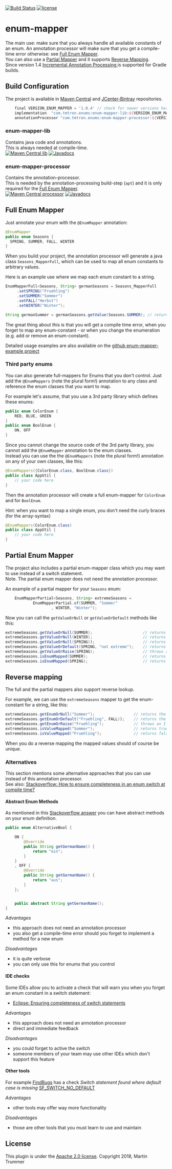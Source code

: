 
[![Build Status](https://travis-ci.org/tmtron/enum-mapper.svg?label=travis)](https://travis-ci.org/tmtron/enum-mapper/builds)
[![license](https://img.shields.io/badge/license-Apache%202.0-lightgrey.svg)](https://raw.githubusercontent.com/tmtron/enum-mapper/master/LICENSE.md)  

# enum-mapper
The main use: make sure that you always handle all available constants of an enum. An annotation processor will
 make sure that you get a compile-time error otherwise: see [Full Enum Mapper](#full-enum-mapper).  
You can also use a [Partial Mapper](#partial-enum-mapper) and it supports [Reverse Mapping](#reverse-mapping).  
Since version 1.4 [Incremental Annotation Processing ](https://docs.gradle.org/current/userguide/java_plugin.html#sec:incremental_annotation_processing)
 is supported for Gradle builds.

## Build Configuration

The project is available in [Maven Central](https://search.maven.org/#search%7Cga%7C1%7Cg%3A%22com.tmtron.enums%22) and 
 [JCenter-Bintray](https://bintray.com/tmtron/maven/com.tmtron.enum-mapper) repositories.
  
```gradle
    final VERSION_ENUM_MAPPER = '1.0.4' // check for newer versions here: https://goo.gl/LSP1fv
    implementation  "com.tmtron.enums:enum-mapper-lib:${VERSION_ENUM_MAPPER}"
    annotationProcessor "com.tmtron.enums:enum-mapper-processor:${VERSION_ENUM_MAPPER}"
```
### enum-mapper-lib 
Contains java code and annotations.  
This is always needed at compile-time.  
[![Maven Central lib](https://img.shields.io/maven-central/v/com.tmtron.enums/enum-mapper-lib.svg?maxAge=86400)](https://maven-badges.herokuapp.com/maven-central/com.tmtron.enums/enum-mapper-lib) [![Javadocs](https://www.javadoc.io/badge/com.tmtron.enums/enum-mapper-lib.svg)](https://www.javadoc.io/doc/com.tmtron.enums/enum-mapper-lib)
 
### enum-mapper-processor  
Contains the annotation-processor.  
This is needed by the annotation-processing build-step (`apt`) and it is only required for the [Full Enum Mapper](#full-enum-mapper).  
 [![Maven Central processor](https://img.shields.io/maven-central/v/com.tmtron.enums/enum-mapper-processor.svg?maxAge=86400)](https://maven-badges.herokuapp.com/maven-central/com.tmtron.enums/enum-mapper-processor) [![Javadocs](https://www.javadoc.io/badge/com.tmtron.enums/enum-mapper-processor.svg)](https://www.javadoc.io/doc/com.tmtron.enums/enum-mapper-processor)

## Full Enum Mapper

Just annotate your enum with the `@EnumMapper` annotation:
```java
@EnumMapper
public enum Seasons {
  SPRING, SUMMER, FALL, WINTER
}
```

When you build your project, the annotation processor will generate a java class `Seasons_MapperFull`, 
which can be used to map all enum constants to arbitrary values.

Here is an example use where we map each enum constant to a string. 
```java
EnumMapperFull<Seasons, String> germanSeasons = Seasons_MapperFull
     .setSPRING("Fruehling")
     .setSUMMER("Sommer")
     .setFALL("Herbst")
     .setWINTER("Winter");

String germanSummer = germanSeasons.getValue(Seasons.SUMMER); // returns "Sommer"
```

The great thing about this is that you will get a compile time error, when you
forget to map any enum-constant - or when you change the enumeration (e.g. add or remove an enum-constant).

Detailed usage examples are also available on the [github enum-mapper-example project](
https://github.com/tmtron/enum-mapper-example)

### Third party enums
You can also generate full-mappers for Enums that you don't control. Just add the `@EnumMappers` 
(note the plural form!) annotation to any class and reference the enum classes that you want to map.
 
For example let's assume, that you use a 3rd party library which defines these enums:
```java
public enum ColorEnum {
    RED, BLUE, GREEN
}
public enum BoolEnum {
    ON, OFF
}
```

Since you cannot change the source code of the 3rd party library, you cannot add the `@EnumMapper` annotation
to the enum classes.  
Instead you can use the the `@EnumMappers` (note the plural form!) annotation on any of your own classes, like this:
```java
@EnumMappers({ColorEnum.class, BoolEnum.class})
public class AppUtil {
    // your code here
}
``` 
Then the annotation processor will create a full enum-mapper for `ColorEnum` and for `BoolEnum`.

Hint: when you want to map a single enum, you don't need the curly braces (for the array-syntax)  
```java
@EnumMappers(ColorEnum.class)
public class AppUtil {
    // your code here
}
``` 

## Partial Enum Mapper
The project also includes a partial enum-mapper class which you may want to use instead of a switch statement.    
Note. The partial enum mapper does not need the annotation processor.

An example of a partial mapper for your `Seasons` enum:
```java
    EnumMapperPartial<Seasons, String> extremeSeasons =
            EnumMapperPartial.of(SUMMER, "Sommer"
                    , WINTER, "Winter");
```
Now you can call the `getValueOrNull` or `getValueOrDefault` methods like this:
```java
extremeSeasons.getValueOrNull(SUMMER);                      // returns "Sommer"
extremeSeasons.getValueOrNull(WINTER);                      // returns "Winter"
extremeSeasons.getValueOrNull(SPRING));                     // returns null
extremeSeasons.getValueOrDefault(SPRING, "not extreme");    // returns "not extreme"
extremeSeasons.getValueOrRaise(SPRING);                     // throws an IllegalArgumentException
extremeSeasons.isEnumMapped(SUMMER);                        // returns true
extremeSeasons.isEnumMapped(SPRING);                        // returns false
```

## Reverse mapping
The full and the partial mappers also support reverse lookup.

For example, we can use the `extremeSeasons` mapper to get the enum-constant for a string, like this:
```java
extremeSeasons.getEnumOrNull("Sommer");                 // returns the enum-constant SUMMER
extremeSeasons.getEnumOrDefault("Fruehling", FALL));    // returns the enum-constant FALL
extremeSeasons.getEnumOrRaise("Fruehling");             // throws an IllegalArgumentException 
extremeSeasons.isValueMapped("Sommer");                 // returns true
extremeSeasons.isValueMapped("Fruehling");              // returns false
``` 
When you do a reverse mapping the mapped values should of course be unique.

### Alternatives
This section mentions some alternative approaches that you can use instead of this annotation processor.  
See also: [Stackoverflow: How to ensure completeness in an enum switch at compile time?](https://stackoverflow.com/questions/16797529/how-to-ensure-completeness-in-an-enum-switch-at-compile-time)

#### Abstract Enum Methods 
As mentioned in this [Stackoverflow answer](https://stackoverflow.com/a/16798500/6287240) 
you can have abstract methods on your enum definition. 
```java
public enum AlternativeBool {

    ON {
        @Override
        public String getGermanName() {
            return "ein";
        }
    }
    , OFF {
        @Override
        public String getGermanName() {
            return "aus";
        }
    };


    public abstract String getGermanName();
}
```

*Advantages* 
* this approach does not need an annotation processor
* you also get a compile-time error should you forget to implement a method for a new enum

*Disadvantages*
* it is quite verbose
* you can only use this for enums that you control

#### IDE checks
Some IDEs allow you to activate a check that will warn you when you forget an enum constant in a switch statement:
* [Eclipse: Ensuring completeness of switch statements](http://help.eclipse.org/kepler/index.jsp?topic=%2Forg.eclipse.jdt.doc.user%2Ftasks%2Ftask-ensuring_switch_completeness.htm)

*Advantages* 
* this approach does not need an annotation processor
* direct and immediate feedback

*Disadvantages*
* you could forget to active the switch 
* someone members of your team may use other IDEs which don't support this feature

#### Other tools 
For example [FindBugs](http://findbugs.sourceforge.net/) has a check *Switch statement found where default case is missing* 
[SF_SWITCH_NO_DEFAULT](http://findbugs.sourceforge.net/bugDescriptions.html#SF_SWITCH_NO_DEFAULT)

*Advantages*
* other tools may offer way more functionality

*Disadvantages*
* those are other tools that you must learn to use and maintain 

## License
This plugin is under the [Apache 2.0 license](http://www.apache.org/licenses/LICENSE-2.0.html). Copyright 2018, Martin Trummer

